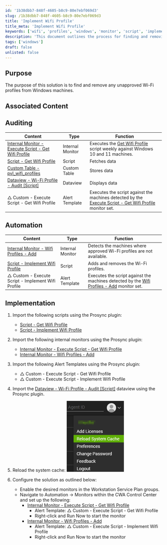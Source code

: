 ```yaml
---
id: '1b38dbb7-848f-4605-b8c9-80e7ebf069d3'
slug: /1b38dbb7-848f-4605-b8c9-80e7ebf069d3
title: 'Implement Wifi Profile'
title_meta: 'Implement Wifi Profile'
keywords: ['wifi', 'profiles', 'windows', 'monitor', 'script', 'implementation', 'automation']
description: 'This document outlines the process for finding and removing unapproved Wi-Fi profiles from Windows machines using various scripts and monitors within the ConnectWise Automate platform. It includes steps for auditing, automation, and implementation to ensure compliance with approved Wi-Fi configurations.'
tags: ['windows']
draft: false
unlisted: false
---
```


## Purpose

The purpose of this solution is to find and remove any unapproved Wi-Fi profiles from Windows machines.

## Associated Content

## Auditing

| Content                                                                 | Type            | Function                                                                                               |
|-------------------------------------------------------------------------|-----------------|--------------------------------------------------------------------------------------------------------|
| [Internal Monitor - Execute Script - Get Wifi Profile](/docs/ab5fe07a-d644-4011-96bf-67aa8019216f) | Internal Monitor | Executes the [Get Wifi Profile](/docs/d97282c0-4d81-46f9-b821-d553c2d8a596) script weekly against Windows 10 and 11 machines. |
| [Script - Get Wifi Profile](/docs/d97282c0-4d81-46f9-b821-d553c2d8a596) | Script          | Fetches data                                                                                          |
| [Custom Table - pvl_wifi_profiles](/docs/f317da6e-0ea2-4c1e-bad9-4d0ad25684d3) | Custom Table    | Stores data                                                                                           |
| [Dataview - Wi-Fi Profile - Audit [Script]](/docs/40d25f32-9014-44ea-8332-0ab24d59ab43) | Dataview        | Displays data                                                                                         |
| △ Custom - Execute Script - Get Wifi Profile                            | Alert Template   | Executes the script against the machines detected by the [Execute Script - Get Wifi Profile](/docs/ab5fe07a-d644-4011-96bf-67aa8019216f) monitor set. |

## Automation

| Content                                                                  | Type            | Function                                                                                               |
|--------------------------------------------------------------------------|-----------------|--------------------------------------------------------------------------------------------------------|
| [Internal Monitor - Wifi Profiles - Add](/docs/3a1d1f7d-a655-40bf-a048-5e861aee00ae) | Internal Monitor | Detects the machines where approved Wi-Fi profiles are not available.                                   |
| [Script - Implement Wifi Profile](/docs/cffbdce7-7390-4b11-9300-6a34799b7d82) | Script          | Adds and removes the Wi-Fi profiles.                                                                    |
| △ Custom - Execute Script - Implement Wifi Profile                       | Alert Template   | Executes the script against the machines detected by the [Wifi Profiles - Add](/docs/3a1d1f7d-a655-40bf-a048-5e861aee00ae) monitor set. |

## Implementation

1. Import the following scripts using the Prosync plugin:
   - [Script - Get Wifi Profile](/docs/d97282c0-4d81-46f9-b821-d553c2d8a596)
   - [Script - Implement Wifi Profile](/docs/cffbdce7-7390-4b11-9300-6a34799b7d82)

2. Import the following internal monitors using the Prosync plugin:
   - [Internal Monitor - Execute Script - Get Wifi Profile](/docs/ab5fe07a-d644-4011-96bf-67aa8019216f)
   - [Internal Monitor - Wifi Profiles - Add](/docs/3a1d1f7d-a655-40bf-a048-5e861aee00ae)

3. Import the following Alert Templates using the Prosync plugin:
   - △ Custom - Execute Script - Get Wifi Profile
   - △ Custom - Execute Script - Implement Wifi Profile

4. Import the [Dataview - Wi-Fi Profile - Audit [Script]](/docs/40d25f32-9014-44ea-8332-0ab24d59ab43) dataview using the Prosync plugin.

5. Reload the system cache:
   ![Reload System Cache](../../static/img/docs/cffbdce7-7390-4b11-9300-6a34799b7d82/image_15.png)

6. Configure the solution as outlined below:
   - Enable the desired monitors in the Workstation Service Plan groups.
   - Navigate to Automation → Monitors within the CWA Control Center and set up the following:
     - [Internal Monitor - Execute Script - Get Wifi Profile](/docs/ab5fe07a-d644-4011-96bf-67aa8019216f)
       - Alert Template: △ Custom - Execute Script - Get Wifi Profile
       - Right-click and Run Now to start the monitor
     - [Internal Monitor - Wifi Profiles - Add](/docs/3a1d1f7d-a655-40bf-a048-5e861aee00ae)
       - Alert Template: △ Custom - Execute Script - Implement Wifi Profile
       - Right-click and Run Now to start the monitor


